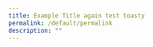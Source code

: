 ```yaml
---
title: Example Title again test toasty
permalink: /default/permalink
description: ""
---
```






































